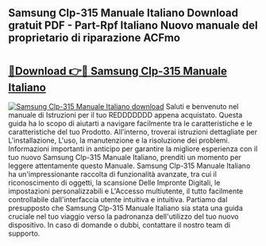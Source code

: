 ## Samsung Clp-315 Manuale Italiano Download gratuit PDF - Part-Rpf Italiano Nuovo manuale del proprietario di riparazione ACFmo

# <h2><a href="http://dfdxyiz.blite.top/?on=Samsung+Clp-315+Manuale+Italiano">🔗Download 👉🔴 Samsung Clp-315 Manuale Italiano</a></h2>

[![Samsung Clp-315 Manuale Italiano download](https://i.imgur.com/lujVjoI.png)](http://dfdxyiz.blite.top/?on=Samsung+Clp-315+Manuale+Italiano)
Saluti e benvenuto nel manuale di Istruzioni per il tuo REDDDDDDD appena acquistato. Questa guida ha lo scopo di aiutarti a navigare facilmente tra le caratteristiche e le caratteristiche del tuo Prodotto. All'interno, troverai istruzioni dettagliate per L'installazione, L'uso, la manutenzione e la risoluzione dei problemi. Informazioni importanti in anticipo per garantire la migliore esperienza con il tuo nuovo Samsung Clp-315 Manuale Italiano, prenditi un momento per leggere attentamente questo Manuale. Samsung Clp-315 Manuale Italiano ha un'impressionante raccolta di funzionalità avanzate, tra cui il riconoscimento di oggetti, la scansione Delle Impronte Digitali, le impostazioni personalizzabili e L'Accesso multiutente, il tutto facilmente controllabile dall'interfaccia utente intuitiva e intuitiva. Partiamo dal presupposto che Samsung Clp-315 Manuale Italiano sia stata una guida cruciale nel tuo viaggio verso la padronanza dell'utilizzo del tuo nuovo dispositivo. In caso di domande o dubbi, contattare il nostro team di supporto.
